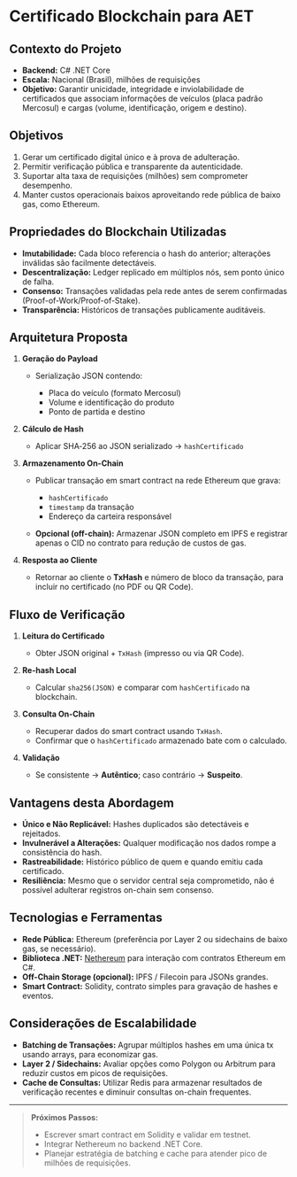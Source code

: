 # Certificado Blockchain para AET

## Contexto do Projeto

* **Backend:** C# .NET Core
* **Escala:** Nacional (Brasil), milhões de requisições
* **Objetivo:** Garantir unicidade, integridade e inviolabilidade de certificados que associam informações de veículos (placa padrão Mercosul) e cargas (volume, identificação, origem e destino).

## Objetivos

1. Gerar um certificado digital único e à prova de adulteração.
2. Permitir verificação pública e transparente da autenticidade.
3. Suportar alta taxa de requisições (milhões) sem comprometer desempenho.
4. Manter custos operacionais baixos aproveitando rede pública de baixo gas, como Ethereum.

## Propriedades do Blockchain Utilizadas

* **Imutabilidade:** Cada bloco referencia o hash do anterior; alterações inválidas são facilmente detectáveis.
* **Descentralização:** Ledger replicado em múltiplos nós, sem ponto único de falha.
* **Consenso:** Transações validadas pela rede antes de serem confirmadas (Proof-of-Work/Proof-of-Stake).
* **Transparência:** Históricos de transações publicamente auditáveis.

## Arquitetura Proposta

1. **Geração do Payload**

   * Serialização JSON contendo:

     * Placa do veículo (formato Mercosul)
     * Volume e identificação do produto
     * Ponto de partida e destino
2. **Cálculo de Hash**

   * Aplicar SHA‑256 ao JSON serializado → `hashCertificado`
3. **Armazenamento On-Chain**

   * Publicar transação em smart contract na rede Ethereum que grava:

     * `hashCertificado`
     * `timestamp` da transação
     * Endereço da carteira responsável
   * **Opcional (off-chain):** Armazenar JSON completo em IPFS e registrar apenas o CID no contrato para redução de custos de gas.
4. **Resposta ao Cliente**

   * Retornar ao cliente o **TxHash** e número de bloco da transação, para incluir no certificado (no PDF ou QR Code).

## Fluxo de Verificação

1. **Leitura do Certificado**

   * Obter JSON original + `TxHash` (impresso ou via QR Code).
2. **Re-hash Local**

   * Calcular `sha256(JSON)` e comparar com `hashCertificado` na blockchain.
3. **Consulta On-Chain**

   * Recuperar dados do smart contract usando `TxHash`.
   * Confirmar que o `hashCertificado` armazenado bate com o calculado.
4. **Validação**

   * Se consistente → **Autêntico**; caso contrário → **Suspeito**.

## Vantagens desta Abordagem

* **Único e Não Replicável:** Hashes duplicados são detectáveis e rejeitados.
* **Invulnerável a Alterações:** Qualquer modificação nos dados rompe a consistência do hash.
* **Rastreabilidade:** Histórico público de quem e quando emitiu cada certificado.
* **Resiliência:** Mesmo que o servidor central seja comprometido, não é possível adulterar registros on-chain sem consenso.

## Tecnologias e Ferramentas

* **Rede Pública:** Ethereum (preferência por Layer 2 ou sidechains de baixo gas, se necessário).
* **Biblioteca .NET:** [Nethereum](https://nethereum.com/) para interação com contratos Ethereum em C#.
* **Off-Chain Storage (opcional):** IPFS / Filecoin para JSONs grandes.
* **Smart Contract:** Solidity, contrato simples para gravação de hashes e eventos.

## Considerações de Escalabilidade

* **Batching de Transações:** Agrupar múltiplos hashes em uma única tx usando arrays, para economizar gas.
* **Layer 2 / Sidechains:** Avaliar opções como Polygon ou Arbitrum para reduzir custos em picos de requisições.
* **Cache de Consultas:** Utilizar Redis para armazenar resultados de verificação recentes e diminuir consultas on-chain frequentes.

---

> **Próximos Passos:**
> * Escrever smart contract em Solidity e validar em testnet.
> * Integrar Nethereum no backend .NET Core.
> * Planejar estratégia de batching e cache para atender pico de milhões de requisições.

